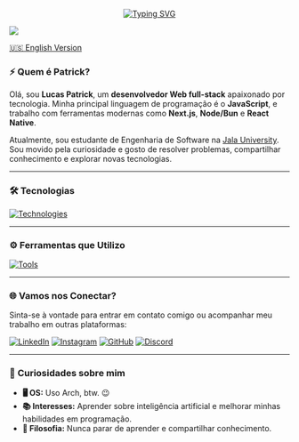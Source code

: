 <p align="center">
  <a href="https://git.io/typing-svg"><img src="https://readme-typing-svg.demolab.com?font=JetBrainsMono+Nerd+Font&size=28&duration=3500&pause=1000&center=true&random=false&width=435&lines=Programador;Desenvolvedor+Web;Full-Stack" alt="Typing SVG" /></a>
</p>
<img src="https://user-images.githubusercontent.com/73097560/115834477-dbab4500-a447-11eb-908a-139a6edaec5c.gif">

<br />

[🇺🇸 English Version](./README-EN.md)

### ⚡ **Quem é Patrick?**

Olá, sou **Lucas Patrick**, um **desenvolvedor Web full-stack** apaixonado por tecnologia. Minha principal linguagem de programação é o **JavaScript**, e trabalho com ferramentas modernas como **Next.js**, **Node/Bun** e **React Native**. 

Atualmente, sou estudante de Engenharia de Software na [Jala University](https://jala.university/pt/). Sou movido pela curiosidade e gosto de resolver problemas, compartilhar conhecimento e explorar novas tecnologias.

---

### 🛠️ **Tecnologias**

[![Technologies](https://skillicons.dev/icons?i=ts,next,tailwindcss,nodejs,bun,vitest,prisma,postgres,mongo&perline=10)](https://skillicons.dev)

---

### ⚙️ **Ferramentas que Utilizo**

[![Tools](https://skillicons.dev/icons?i=linux,git,docker,figma,vscode,vercel,md&perline=7)](https://skillicons.dev)

---

### 🌐 **Vamos nos Conectar?**

Sinta-se à vontade para entrar em contato comigo ou acompanhar meu trabalho em outras plataformas:

[![LinkedIn](https://img.shields.io/badge/LinkedIn-0077B5?style=for-the-badge&logo=linkedin&logoColor=white)](https://www.linkedin.com/in/patrick-lsilva/)
[![Instagram](https://img.shields.io/badge/Instagram-E4405F?style=for-the-badge&logo=instagram&logoColor=white)](https://www.instagram.com/_patrick.js)
[![GitHub](https://img.shields.io/badge/GitHub-100000?style=for-the-badge&logo=github&logoColor=white)](https://github.com/patricks-js)
[![Discord](https://img.shields.io/badge/Discord-%237289DA.svg?style=for-the-badge&logo=Discord&logoColor=white)](https://discord.gg/patrick.js#7091)

---

### 🎨 **Curiosidades sobre mim**

- **🖥️ OS:** Uso Arch, btw. 😉
- **📚 Interesses:** Aprender sobre inteligência artificial e melhorar minhas habilidades em programação.
- **🌱 Filosofia:** Nunca parar de aprender e compartilhar conhecimento.
